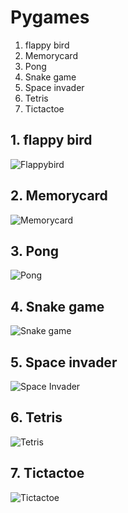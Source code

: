 # Pygames

1. flappy bird
2. Memorycard 
3. Pong
4. Snake game
5. Space invader
6. Tetris
7. Tictactoe


## 1. flappy bird
![Flappybird](/flappy_bird/Flappybird.png)

## 2. Memorycard
![Memorycard](/Memorycard_game/Game.png)

## 3. Pong
![Pong](/Pong/Pong.png)

## 4. Snake game
![Snake game](/Snake_game/Snake_game.png)

## 5. Space invader
![Space Invader](/SpaceInvader/Space_invader.png)

## 6. Tetris
![Tetris](/Tetris_game/Tetris.png)

## 7. Tictactoe
![Tictactoe](/TicTacToe/Tictactoe.png)